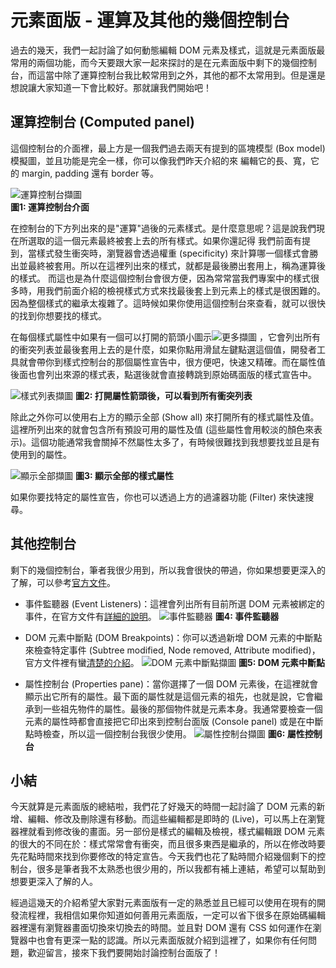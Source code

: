
# 元素面版 - 運算及其他的幾個控制台
過去的幾天，我們一起討論了如何動態編輯 DOM 元素及樣式，這就是元素面版最常用的兩個功能，而今天要跟大家一起來探討的是在元素面版中剩下的幾個控制台，而這當中除了運算控制台我比較常用到之外，其他的都不太常用到。但是還是想說讓大家知道一下會比較好。那就讓我們開始吧！

## 運算控制台 (Computed panel)
這個控制台的介面裡，最上方是一個我們過去兩天有提到的區塊模型 (Box model) 模擬圖，並且功能是完全一樣，你可以像我們昨天介紹的來
編輯它的長、寬，它的 margin, padding 還有 border 等。

![運算控制台擷圖](https://www.dropbox.com/s/ucj255cg4q2ed03/computed-pane.jpg?raw=1)  
**圖1: 運算控制台介面**

在控制台的下方列出來的是"運算"過後的元素樣式。是什麼意思呢？這是說我們現在所選取的這一個元素最終被套上去的所有樣式。如果你還記得
我們前面有提到，當樣式發生衝突時，瀏覽器會透過權重 (specificity) 來計算哪一個樣式會勝出並最終被套用。所以在這裡列出來的樣式，就都是最後勝出套用上，稱為運算後的樣式。
而這也是為什麼這個控制台會很方便，因為常常當我們專案中的樣式很多時，用我們前面介紹的檢視樣式方式來找最後套上到元素上的樣式是很困難的。因為整個樣式的繼承太複雜了。這時候如果你使用這個控制台來查看，就可以很快的找到你想要找的樣式。

在每個樣式屬性中如果有一個可以打開的箭頭小圖示![更多擷圖](https://www.dropbox.com/s/lw931xw4tqh2cgs/more.jpg?raw=1) ，它會列出所有的衝突列表並最後套用上去的是什麼，如果你點用滑鼠左鍵點選這個值，開發者工具就會帶你到樣式控制台的那個屬性宣告中，很方便吧，快速又精確。而在屬性值後面也會列出來源的樣式表，點選後就會直接轉跳到原始碼面版的樣式宣告中。

![樣式列表擷圖](https://www.dropbox.com/s/x7xk7mu14wy7ocv/details.jpg?raw=1) 
**圖2: 打開屬性箭頭後，可以看到所有衝突列表**

除此之外你可以使用右上方的顯示全部 (Show all) 來打開所有的樣式屬性及值。這裡所列出來的就會包含所有預設可用的屬性及值 (這些屬性會用較淡的顏色來表示)。這個功能通常我會關掉不然屬性太多了，有時候很難找到我想要找並且是有使用到的屬性。

![顯示全部擷圖](https://www.dropbox.com/s/ce75d6imjf8780q/show-all.jpg?raw=1) 
**圖3: 顯示全部的樣式屬性**

如果你要找特定的屬性宣告，你也可以透過上方的過濾器功能 (Filter) 來快速搜尋。


## 其他控制台
剩下的幾個控制台，筆者我很少用到，所以我會很快的帶過，你如果想要更深入的了解，可以參考[官方文件](https://developers.google.com/web/tools/chrome-devtools/)。

- 事件監聽器 (Event Listeners)：這裡會列出所有目前所選 DOM 元素被綁定的事件，在官方文件有[詳細的說明](https://developers.google.com/web/tools/chrome-devtools/inspect-styles/edit-dom#view_element_event_listeners)。
![事件監聽器](https://www.dropbox.com/s/nzsmpjtjenwy3rn/event.jpg?raw=1) 
**圖4: 事件監聽器**

- DOM 元素中斷點 (DOM Breakpoints)：你可以透過新增 DOM 元素的中斷點來檢查特定事件 (Subtree modified, Node removed, Attribute modified)，官方文件裡有蠻[清楚的介紹](https://developers.google.com/web/tools/chrome-devtools/inspect-styles/edit-dom#set_dom_breakpoints)。
![DOM 元素中斷點擷圖](https://www.dropbox.com/s/axxyruyexat6qpp/breakpoints.jpg?raw=1) 
**圖5: DOM 元素中斷點**

- 屬性控制台 (Properties pane)：當你選擇了一個 DOM 元素後，在這裡就會顯示出它所有的屬性。最下面的屬性就是這個元素的祖先，也就是說，它會繼承到一些祖先物件的屬性。最後的那個物件就是元素本身。我通常要檢查一個元素的屬性時都會直接把它印出來到控制台面版 (Console panel) 或是在中斷點時檢查，所以這一個控制台我很少使用。
![屬性控制台擷圖](https://www.dropbox.com/s/3evi7kmzt60r0z8/props.jpg?raw=1) 
**圖6: 屬性控制台**

## 小結
今天就算是元素面版的總結啦，我們花了好幾天的時間一起討論了 DOM 元素的新增、編輯、修改及刪除還有移動。而這些編輯都是即時的 (Live)，可以馬上在瀏覽器裡就看到修改後的畫面。另一部份是樣式的編輯及檢視，樣式編輯跟 DOM 元素的很大的不同在於：樣式常常會有衝突，而且很多東西是繼承的，所以在修改時要先花點時間來找到你要修改的特定宣告。今天我們也花了點時間介紹幾個剩下的控制台，很多是筆者我不太熟悉也很少用的，所以我都有補上連結，希望可以幫助到想要更深入了解的人。

經過這幾天的介紹希望大家對元素面版有一定的熟悉並且已經可以使用在現有的開發流程裡，我相信如果你知道如何善用元素面版，一定可以省下很多在原始碼編輯器裡還有瀏覽器畫面切換來切換去的時間。並且對 DOM 還有 CSS 如何運作在瀏覽器中也會有更深一點的認識。所以元素面版就介紹到這裡了，如果你有任何問題，歡迎留言，接來下我們要開始討論控制台面版了！
